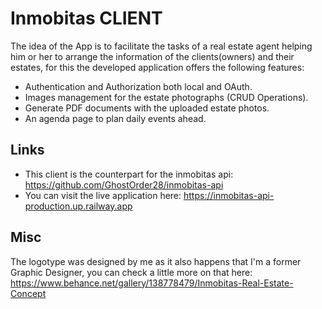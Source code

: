 # Inmobitas CLIENT

The idea of the App is to facilitate the tasks of a real estate agent helping him or her to arrange the information of the clients(owners) and their estates, for this the developed application offers the following features:
* Authentication and Authorization both local and OAuth.
* Images management for the estate photographs (CRUD Operations).
* Generate PDF documents with the uploaded estate photos.
* An agenda page to plan daily events ahead.

## Links
* This client is the counterpart for the inmobitas api: https://github.com/GhostOrder28/inmobitas-api 
* You can visit the live application here: https://inmobitas-api-production.up.railway.app

## Misc
The logotype was designed by me as it also happens that I'm a former Graphic Designer, you can check a little more on that here: https://www.behance.net/gallery/138778479/Inmobitas-Real-Estate-Concept
